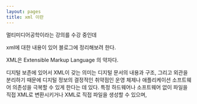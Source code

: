 ```yaml
---
layout: pages
title: xml 이란
---
```


멀티미디어공학이라는 강의를 수강 중인데
<p></p> xml에 대한 내용이 있어 블로그에 정리해보려 한다.

XML은 Extensible Markup Language 의 약자다.

디지털 보존에 있어서 XML이 갖는 의미는 디지털 문서의 내용과 구조, 그리고 외관을 분리하기 때문에 디지털 정보의 결정적인 취약점인 운영 체제나 애플리케이션 소프트웨어 의존성을 극복할 수 있게 한다는 데 있다. 특정 하드웨어나 소프트웨어 없이 파일을 직접 XML로 변환시키거나 XML로 직접 파일을 생성할 수 있으며, 

